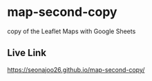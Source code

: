 # map-second-copy
copy of the Leaflet Maps with Google Sheets 

## Live Link
https://seonajoo26.github.io/map-second-copy/
